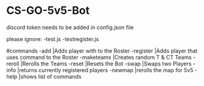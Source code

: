 # CS-GO-5v5-Bot

discord token needs to be added in config.json file

please ignore:
-test.js
-testregister.js

#commands
 -add <Name>                                             |Adds player with <name> to the Roster
 -register                                               |Adds player that uses command to the Roster
 -maketeams                                              |Creates random T & CT Teams
 -reroll                                                 |Rerolls the Teams
 -reset                                                  |Resets the Bot
 -swap <Player Number in Team1> <Player Number in Team2> |Swaps two Players
 -info                                                   |returns currently registered players
 -newmap                                                 |rerolls the map for 5v5
 -help                                                   |shows list of commands
